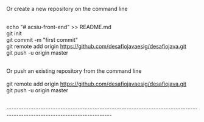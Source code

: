 Or create a new repository on the command line<br /><br />

echo "# acsiu-front-end" >> README.md<br />
git init<br />
git commit -m "first commit"<br />
git remote add origin https://github.com/desafiojavaesig/desafiojava.git<br />
git push -u origin master<br /><br />

Or push an existing repository from the command line<br /><br />
git remote add origin https://github.com/desafiojavaesig/desafiojava.git<br />
git push -u origin master<br /><br />

-------------------------------------------------------------------------------------------------------------------------<br /><br />